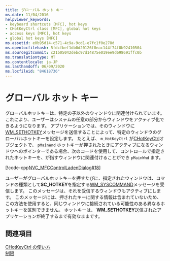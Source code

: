 ```yaml
---
title: グローバル ホット キー
ms.date: 11/04/2016
helpviewer_keywords:
- keyboard shortcuts [MFC], hot keys
- CHotKeyCtrl class [MFC], global hot keys
- access keys [MFC], hot keys
- global hot keys [MFC]
ms.assetid: e0b95d14-c571-4c9a-9cd1-e7fc1f0e278d
ms.openlocfilehash: 5fdcfbef1db0d20126f8eac144f74f8b92410504
ms.sourcegitcommit: c21b05042debc97d14875e019ee9d698691ffc0b
ms.translationtype: MT
ms.contentlocale: ja-JP
ms.lasthandoff: 06/09/2020
ms.locfileid: "84618736"
---
```

# <a name="global-hot-keys"></a>グローバル ホット キー

グローバルホットキーは、特定の子以外のウィンドウに関連付けられています。 これにより、ユーザーはシステムの任意の部分からウィンドウをアクティブ化できるようになります。 アプリケーションでは、そのウィンドウに[WM_SETHOTKEY](/windows/win32/inputdev/wm-sethotkey)メッセージを送信することによって、特定のウィンドウのグローバルホットキーを設定します。 たとえば、 `m_HotKeyCtrl` が[CHotKeyCtrl](reference/chotkeyctrl-class.md)オブジェクトで、 `pMainWnd` ホットキーが押されたときにアクティブになるウィンドウへのポインターである場合、次のコードを使用して、コントロールで指定されたホットキーを、が指すウィンドウに関連付けることができ `pMainWnd` ます。

[!code-cpp[NVC_MFCControlLadenDialog#18](codesnippet/cpp/global-hot-keys_1.cpp)]

ユーザーがグローバルホットキーを押すたびに、指定されたウィンドウは、コマンドの種類として**SC_HOTKEY**を指定する[WM_SYSCOMMAND](/windows/win32/menurc/wm-syscommand)メッセージを受信します。 このメッセージは、それを受信するウィンドウもアクティブにします。 このメッセージには、押されたキーに関する情報は含まれていないため、この方法を使用すると、同じウィンドウに接続されている可能性のある異なるホットキーを区別できません。 ホットキーは、 **WM_SETHOTKEY**送信されたアプリケーションが終了するまで有効なままです。

## <a name="see-also"></a>関連項目

[CHotKeyCtrl の使い方](using-chotkeyctrl.md)<br/>
[制限](controls-mfc.md)
